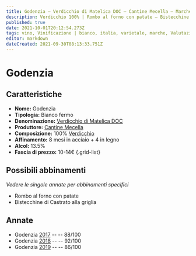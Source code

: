 ```yaml
---
title: Godenzia – Verdicchio di Matelica DOC – Cantine Mecella – Marche (IT) – 10-14€ – 3★-5★
description: Verdicchio 100% | Rombo al forno con patate – Bistecchine di Castrato alla griglia
published: true
date: 2021-10-01T20:12:54.273Z
tags: vino, Vinificazione | bianco, italia, varietale, marche, Valutazioni | 5 stelle, verdicchio, Prezzi | 10-14€, rombo al forno con patate, bistecchine di castrato alla griglia
editor: markdown
dateCreated: 2021-09-30T08:13:33.751Z
---
```


# Godenzia

## Caratteristiche
- **Nome:** Godenzia
- **Tipologia:** Bianco fermo
- **Denominazione:** [Verdicchio di Matelica DOC](/denominazioni/Italia/Marche/DOC/Verdicchio-di-Matelica)
- **Produttore:** [Cantine Mecella](/produttori/Italia/Marche/Cantine-Mecella) 
- **Composizione:** 100% [Verdicchio](/vitigni/Italia/bacca-bianca/verdicchio)
- **Affinamento:** 8 mesi in acciaio + 4 in legno
- **Alcol:** 13.5%
- **Fascia di prezzo:** 10-14€
{.grid-list}



## Possibili abbinamenti
*Vedere le singole annate per abbinamenti specifici*

- Rombo al forno con patate
- Bistecchine di Castrato alla griglia

## Annate
- Godenzia [2017](/vini/Italia/Marche/Cantine-Mecella/Godenzia/2017) -- <span class="star-3"></span> -- 88/100
- Godenzia [2018](/vini/Italia/Marche/Cantine-Mecella/Godenzia/2018) -- <span class="star-5"></span> -- 92/100
- Godenzia [2019](/vini/Italia/Marche/Cantine-Mecella/Godenzia/2019) -- <span class="star-3"></span> -- 86/100


